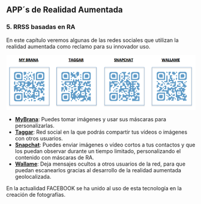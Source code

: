 ## APP´s de Realidad Aumentada

### 5\. RRSS basadas en RA

En este capítulo veremos algunas de las redes sociales que utilizan la realidad aumentada como reclamo para su innovador uso.

  
![](img/qrs.png)

*   **[MyBrana](http://www.mybrana.com/)**: Puedes tomar imágenes y usar sus máscaras para personalizarlas.
*   **[Taggar](http://www.taggarapp.com/)**: Red social en la que podrás compartir tus vídeos o imágenes con otros usuarios.
*   **[Snapchat](https://www.snapchat.com/l/es/)**: Puedes enviar imágenes o vídeo cortos a tus contactos y que los puedan observar durante un tiempo limitado, personalizando el contenido con máscaras de RA.
*   **[Wallame](http://walla.me/)**: Deja mensajes ocultos a otros usuarios de la red, para que puedan escanearlos gracias al desarrollo de la realidad aumentada geolocalizada.

En la actualidad FACEBOOK se ha unido al uso de esta tecnología en la creación de fotografías.